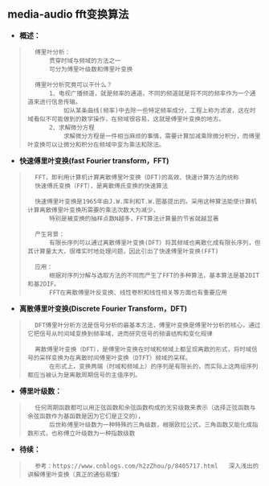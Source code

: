 ## media-audio fft变换算法
- **概述：**
>       傅里叶分析：
>           贯穿时域与频域的方法之一
>           可分为傅里叶级数和傅里叶变换
>
>       傅里叶分析究竟可以干什么？
>           1、电视广播频道，就是频率的通道，不同的频道就是将不同的频率作为一个通道来进行信息传输。
>               如从某条曲线(频率)中去除一些特定频率成分，工程上称为滤波，这在时域看似不可能做到的数学操作，在频域很容易，这就是傅里叶变换的地方。
>           2、求解微分方程
>               求解微分方程是一件相当麻烦的事情，需要计算加减乘除微分积分，而傅里叶变换可以让微分和积分在频域中变为乘法和除法。
>

- **快速傅里叶变换(fast Fourier transform，FFT)**
>       FFT，即利用计算机计算离散傅里叶变换（DFT)的高效、快速计算方法的统称
>       快速傅氏变换（FFT），是离散傅氏变换的快速算法
>
>       快速傅里叶变换是1965年由J.W.库利和T.W.图基提出的。采用这种算法能使计算机计算离散傅里叶变换所需要的乘法次数大为减少，
>           特别是被变换的抽样点数N越多，FFT算法计算量的节省就越显著
>
>       产生背景：
>           有限长序列可以通过离散傅里叶变换(DFT）将其频域也离散化成有限长序列，但其计算量太大，很难实时地处理问题，因此引出了快速傅里叶变换(FFT)
>
>       应用：
>           根据对序列分解与选取方法的不同而产生了FFT的多种算法，基本算法是基2DIT和基2DIF。
>           FFT在离散傅里叶反变换、线性卷积和线性相关等方面也有重要应用
>
>

- **离散傅里叶变换(Discrete Fourier Transform，DFT)**
>       DFT傅里叶分析方法是信号分析的最基本方法，傅里叶变换是傅里叶分析的核心，通过它把信号从时间域变换到频率域，进而研究信号的频谱结构和变化规律
>
>       离散傅里叶变换（DFT），是傅里叶变换在时域和频域上都呈现离散的形式，将时域信号的采样变换为在离散时间傅里叶变换（DTFT）频域的采样。
>           在形式上，变换两端（时域和频域上）的序列是有限长的，而实际上这两组序列都应当被认为是离散周期信号的主值序列。
>

- **傅里叶级数：**
>       任何周期函数都可以用正弦函数和余弦函数构成的无穷级数来表示（选择正弦函数与余弦函数作为基函数是因为它们是正交的），
>           后世称傅里叶级数为一种特殊的三角级数，根据欧拉公式，三角函数又能化成指数形式，也称傅立叶级数为一种指数级数
>
>
>
>

- **待续：**
>       参考：https://www.cnblogs.com/h2zZhou/p/8405717.html   深入浅出的讲解傅里叶变换（真正的通俗易懂）
>
>
>
>
>
>
>
>
>
>
>
>
>
>
>
>
